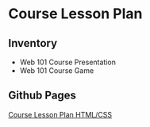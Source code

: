 # Course Lesson Plan

## Inventory
- Web 101 Course Presentation
- Web 101 Course Game

## Github Pages
[Course Lesson Plan HTML/CSS](https://berryny.github.io/course_lesson_plan/)
